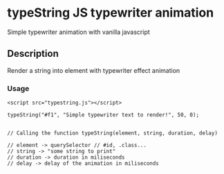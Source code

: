 # typeString JS typewriter animation

Simple typewriter animation with vanilla javascript

## Description

Render a string into element with typewriter effect animation

### Usage

```
<script src="typestring.js"></script>
```

```
typeString("#f1", "Simple typewriter text to render!", 50, 0);


// Calling the function typeString(element, string, duration, delay)

// element -> querySelector // #id, .class...
// string -> "some string to print"
// duration -> duration in miliseconds
// delay -> delay of the animation in miliseconds
```